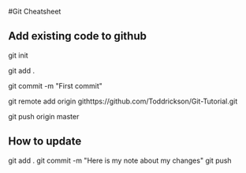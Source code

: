 #Git Cheatsheet

## Add existing code to github


git init

git add .

git commit -m "First commit"

git remote add origin githttps://github.com/Toddrickson/Git-Tutorial.git

git push origin master

## How to update

git add .
git commit -m "Here is my note about my changes"
git push